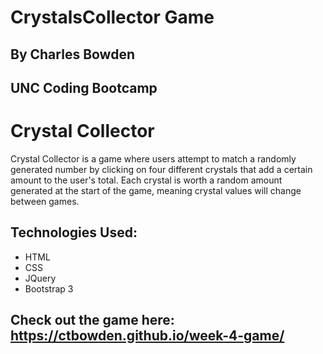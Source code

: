 # CrystalsCollector Game
## By Charles Bowden
## UNC Coding Bootcamp

# Crystal Collector

Crystal Collector is a game where users attempt to match a randomly generated number by clicking on four different crystals that add a certain amount to the user's total.  Each crystal is worth a random amount generated at the start of the game, meaning crystal values will change between games.

## Technologies Used:
* HTML
* CSS
* JQuery
* Bootstrap 3

## Check out the game here: https://ctbowden.github.io/week-4-game/
